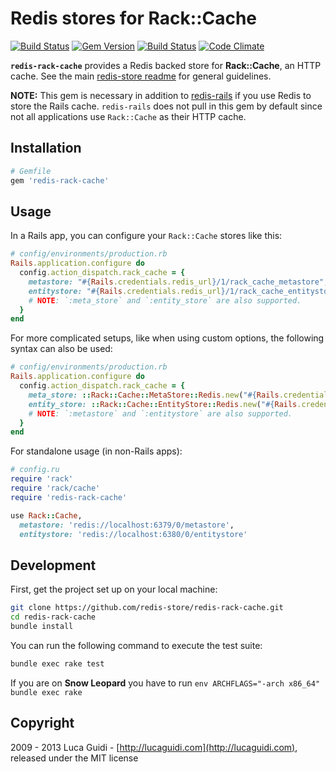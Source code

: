 # Redis stores for Rack::Cache

[![Build Status](https://travis-ci.org/redis-store/redis-rack-cache.svg?branch=master)](https://travis-ci.org/redis-store/redis-rack-cache)
[![Gem Version](https://badge.fury.io/rb/redis-rack-cache.png)](http://badge.fury.io/rb/redis-rack-cache) [![Build Status](https://secure.travis-ci.org/redis-store/redis-rack-cache.png?branch=master)](http://travis-ci.org/jodosha/redis-rack-cache?branch=master) [![Code Climate](https://codeclimate.com/github/jodosha/redis-store.png)](https://codeclimate.com/github/redis-store/redis-rack-cache)

__`redis-rack-cache`__ provides a Redis backed store for __Rack::Cache__, an HTTP cache. See the main [redis-store readme](https://github.com/redis-store/redis-store) for general guidelines.

**NOTE:** This gem is necessary in addition to
[redis-rails](https://github.com/redis-store/redis-rails) if you use
Redis to store the Rails cache. `redis-rails` does not pull in this gem
by default since not all applications use `Rack::Cache` as their HTTP
cache.

## Installation

```ruby
# Gemfile
gem 'redis-rack-cache'
```

## Usage

In a Rails app, you can configure your `Rack::Cache` stores like this:

```ruby
# config/environments/production.rb
Rails.application.configure do
  config.action_dispatch.rack_cache = {
    metastore: "#{Rails.credentials.redis_url}/1/rack_cache_metastore",
    entitystore: "#{Rails.credentials.redis_url}/1/rack_cache_entitystore"
    # NOTE: `:meta_store` and `:entity_store` are also supported.
  }
end
```

For more complicated setups, like when using custom options, the
following syntax can also be used:

```ruby
# config/environments/production.rb
Rails.application.configure do
  config.action_dispatch.rack_cache = {
    meta_store: ::Rack::Cache::MetaStore::Redis.new("#{Rails.credentials.redis_url}/1/rack_cache_metastore", default_ttl: 10.days.to_i),
    entity_store: ::Rack::Cache::EntityStore::Redis.new("#{Rails.credentials.redis_url}/1/rack_cache_entitystore", default_ttl: 120.days.to_i)
    # NOTE: `:metastore` and `:entitystore` are also supported.
  }
end
```

For standalone usage (in non-Rails apps):

```ruby
# config.ru
require 'rack'
require 'rack/cache'
require 'redis-rack-cache'

use Rack::Cache,
  metastore: 'redis://localhost:6379/0/metastore',
  entitystore: 'redis://localhost:6380/0/entitystore'
```

## Development

First, get the project set up on your local machine:

```bash
git clone https://github.com/redis-store/redis-rack-cache.git
cd redis-rack-cache
bundle install
```

You can run the following command to execute the test suite:

```bash
bundle exec rake test
```

If you are on **Snow Leopard** you have to run `env ARCHFLAGS="-arch x86_64" bundle exec rake`

## Copyright

2009 - 2013 Luca Guidi - [http://lucaguidi.com](http://lucaguidi.com), released under the MIT license
